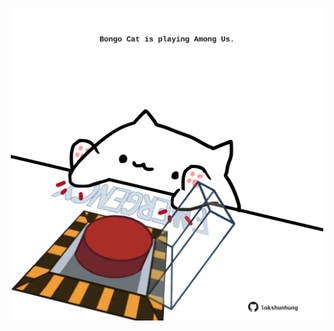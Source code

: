 <!-- built at 07/12/2021, 06:03:36 UTC -->
<p align="center">
  <img width="500" height="500" src="./ReadmeImage.svg">
</p>
